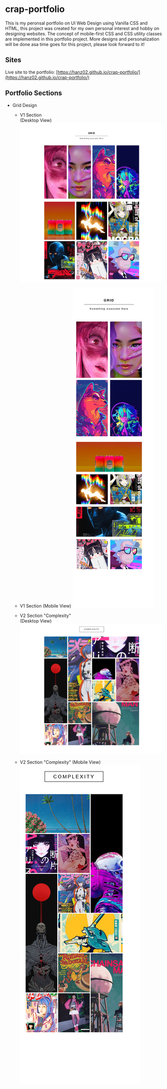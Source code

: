 # crap-portfolio

This is my peronsal portfolio on UI Web Design using Vanilla CSS and HTML, this project was created for my own personal interest and hobby on designing websites. The concept of mobile-first CSS and CSS utility classes are implemented in this portfolio project. More designs and personalization will be done asa time goes for this project, please look forward to it! 

## Sites
Live site to the portfolio: [https://hanz02.github.io/crap-portfolio/](https://hanz02.github.io/crap-portfolio/)

## Portfolio Sections
- Grid Design
  - V1 Section <br>(Desktop View)
  ![](./assets/git-screenshots/grid-v1.png)
  
  - V1 Section (Mobile View)
  ![](./assets/git-screenshots/grid-v1(Mobile).png)
  
  - V2 Section "Complexity" <br>(Desktop View)
  ![](./assets/git-screenshots/grid-v2.png)

  - V2 Section "Complexity" (Mobile View)
  ![](./assets/git-screenshots/grid-v2(Mobile).png)

